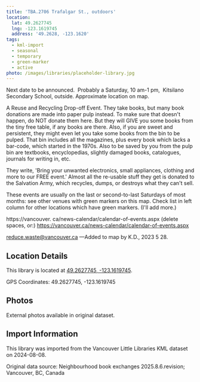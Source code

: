 ```yaml
---
title: 'TBA.2706 Trafalgar St., outdoors'
location:
  lat: 49.2627745
  lng: -123.1619745
  address: '49.2628, -123.1620'
tags:
  - kml-import
  - seasonal
  - temporary
  - green-marker
  - active
photo: /images/libraries/placeholder-library.jpg
---
```

Next date to be announced.  
Probably a Saturday, 10 am-1 pm, 
Kitsilano Secondary School, outside. Approximate location on map.

A Reuse and Recycling Drop-off Event.
They take books, but many book donations are made into paper pulp instead. To make sure that doesn't happen, do NOT donate them here. But they will GIVE you some books from the tiny free table, if any books are there. Also, if you are sweet and persistent, they might even let you take some books from the bin to be pulped. That bin includes all the magazines, plus every book which lacks a bar-code, which started in the 1970s. Also to be saved by you from the pulp bin are textbooks, encyclopedias, slightly damaged books, catalogues, journals for writing in, etc.

They write, 'Bring your unwanted electronics, small appliances, clothing and more to our FREE event.' Almost all the re-usable stuff they get is donated to the Salvation Army, which recycles, dumps, or destroys what they can't sell.

These events are usually on the last or second-to-last Saturdays of most months: see other venues with green markers on this map. Check list in left column for other locations which have green markers. (I'll add more.)

https://vancouver. ca/news-calendar/calendar-of-events.aspx (delete spaces, or:)
https://vancouver.ca/news-calendar/calendar-of-events.aspx

reduce.waste@vancouver.ca
—Added to map by K.D., 2023 5 28.

## Location Details

This library is located at [49.2627745, -123.1619745](https://www.google.com/maps?q=49.2627745,-123.1619745).

GPS Coordinates: 49.2627745, -123.1619745

## Photos

External photos available in original dataset.

## Import Information

This library was imported from the Vancouver Little Libraries KML dataset on 2024-08-08.

Original data source: Neighbourhood book exchanges 2025.8.6.revision; Vancouver, BC, Canada
